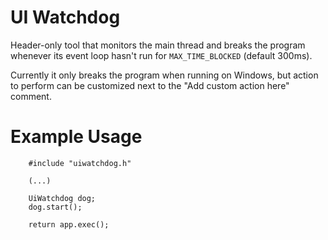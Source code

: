 UI Watchdog
===========

Header-only tool that monitors the main thread and breaks the program whenever
its event loop hasn't run for `MAX_TIME_BLOCKED` (default 300ms).

Currently it only breaks the program when running on Windows, but action to perform
can be customized next to the "Add custom action here" comment.


Example Usage
==============


```
    #include "uiwatchdog.h"

    (...)

    UiWatchdog dog;
    dog.start();

    return app.exec();
```
